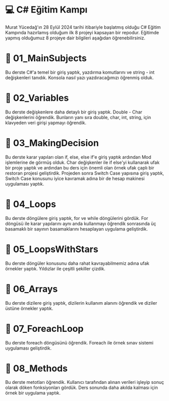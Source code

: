 <h1>💻 C# Eğitim Kampı</h1>
<p>Murat Yücedağ'ın 28 Eylül 2024 tarihi itibariyle başlatmış olduğu C# Eğitim Kampında hazırlamış olduğum ilk 8 projeyi kapsayan bir repodur. Eğitimde yapmış olduğumuz 8 projeye dair bilgileri aşağıdan öğrenebilirsiniz.</p>

<h1>📌 01_MainSubjects </h1>
Bu derste C#'a temel bir giriş yaptık, yazdırma komutlarını ve string - int değişkenleri tanıdık. Konsola nasıl yazı yazdıracağımızı öğrenmiş olduk.

<h1>📌 02_Variables </h1>
Bu derste değişkenlere daha detaylı bir giriş yaptık. Double - Char değişkenlerini öğrendik. Bunların yanı sıra double, char, int, string, için klavyeden veri girişi yapmayı öğrendik.

<h1>📌 03_MakingDecision</h1>
Bu derste karar yapıları olan if, else, else if'e giriş yaptık ardından Mod işlemlerine de görmüş olduk. Char değişkenler ile if else'yi kullanarak ufak bir proje yaptık ve ardından bu ders için önemli olan örnek ufak çaplı bir restoran projesi geliştirdik. 
Projeden sonra Switch Case yapısına giriş yaptık, Switch Case konusunu iyice kavramak adına bir de hesap makinesi uygulaması yaptık.

<h1>📌 04_Loops</h1>
Bu derste döngülere giriş yaptık, for ve while döngülerini gördük. For döngüsü ile karar yapılarını aynı anda kullanmayı öğrendik sonrasında üç basamaklı bir sayının basamaklarını hesaplayan uygulama geliştirdik.

<h1>📌 05_LoopsWithStars</h1>
Bu derste döngüler konusunu daha rahat kavrayabilmemiz adına ufak örnekler yaptık. Yıldızlar ile çeşitli şekiller çizdik.

<h1>📌 06_Arrays</h1>
Bu derste dizilere giriş yaptık, dizilerin kullanım alanını öğrendik ve diziler üstüne örnekler yaptık.

<h1>📌 07_ForeachLoop</h1>
Bu derste foreach döngüsünü öğrendik. Foreach ile örnek sınav sistemi uygulaması geliştirdik.

<h1>📌 08_Methods </h1>
Bu derste metotları öğrendik. Kullanıcı tarafından alınan verileri işleyip sonuç olarak döken fonksiyonları gördük. Ders sonunda daha akılda kalması için örnek bir uygulama yaptık.

